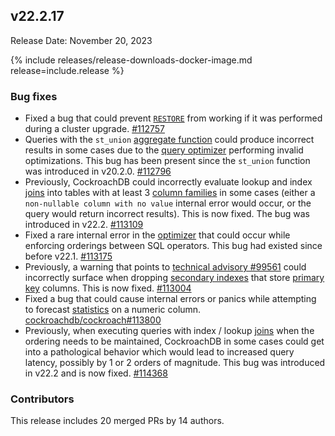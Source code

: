 ## v22.2.17

Release Date: November 20, 2023

{% include releases/release-downloads-docker-image.md release=include.release %}

<h3 id="v22-2-17-bug-fixes">Bug fixes</h3>

- Fixed a bug that could prevent [`RESTORE`](https://www.cockroachlabs.com/docs/v22.2/restore.html) from working if it was performed during a cluster upgrade. [#112757][#112757]
- Queries with the `st_union` [aggregate function](https://www.cockroachlabs.com/docs/v22.2/functions-and-operators.html#aggregate-functions) could produce incorrect results in some cases due to the [query optimizer](https://www.cockroachlabs.com/docs/v22.2/cost-based-optimizer) performing invalid optimizations. This bug has been present since the `st_union` function was introduced in v20.2.0. [#112796][#112796]
- Previously, CockroachDB could incorrectly evaluate lookup and index [joins](https://www.cockroachlabs.com/docs/v22.2/joins.html) into tables with at least 3 [column families](https://www.cockroachlabs.com/docs/v22.2/column-families.html) in some cases (either a `non-nullable column with no value` internal error would occur, or the query would return incorrect results). This is now fixed. The bug was introduced in v22.2. [#113109][#113109]
- Fixed a rare internal error in the [optimizer](https://www.cockroachlabs.com/docs/v22.2/cost-based-optimizer.html) that could occur while enforcing orderings between SQL operators. This bug had existed since before v22.1. [#113175][#113175]
- Previously, a warning that points to [technical advisory #99561](https://www.cockroachlabs.com/docs/advisories/a99561.html) could incorrectly surface when dropping [secondary indexes](https://www.cockroachlabs.com/docs/v22.2/indexes.html) that store [primary key](https://www.cockroachlabs.com/docs/v22.2/primary-key.html) columns. This is now fixed. [#113004][#113004]
- Fixed a bug that could cause internal errors or panics while attempting to forecast [statistics](https://www.cockroachlabs.com/docs/v22.2/cost-based-optimizer.html#table-statistics) on a numeric column. [cockroachdb/cockroach#113800][#113800]
- Previously, when executing queries with index / lookup [joins](https://www.cockroachlabs.com/docs/v22.2/joins.html) when the ordering needs to be maintained, CockroachDB in some cases could get into a pathological behavior which would lead to increased query latency, possibly by 1 or 2 orders of magnitude. This bug was introduced in v22.2 and is now fixed. [#114368][#114368]

<div class="release-note-contributors" markdown="1">

<h3 id="v22-2-17-contributors">Contributors</h3>

This release includes 20 merged PRs by 14 authors.

</div>

[#112757]: https://github.com/cockroachdb/cockroach/pull/112757
[#112796]: https://github.com/cockroachdb/cockroach/pull/112796
[#113004]: https://github.com/cockroachdb/cockroach/pull/113004
[#113109]: https://github.com/cockroachdb/cockroach/pull/113109
[#113175]: https://github.com/cockroachdb/cockroach/pull/113175
[#113800]: https://github.com/cockroachdb/cockroach/pull/113800
[#114368]: https://github.com/cockroachdb/cockroach/pull/114368
